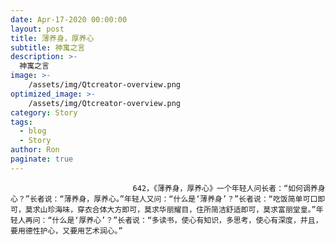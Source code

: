 ```yaml
---
date: Apr-17-2020 00:00:00
layout: post
title: 薄养身，厚养心
subtitle: 神寓之言
description: >-
  神寓之言
image: >-
    /assets/img/Qtcreator-overview.png
optimized_image: >-
    /assets/img/Qtcreator-overview.png
category: Story
tags:
  - blog
  - Story
author: Ron
paginate: true
---
```


							　　642，《薄养身，厚养心》一个年轻人问长者：“如何调养身心？”长者说：“薄养身，厚养心。”年轻人又问：“什么是‘薄养身’？”长者说：“吃饭简单可口即可，莫求山珍海味，穿衣合体大方即可，莫求华丽耀目，住所简洁舒适即可，莫求富丽堂皇。”年轻人再问：“什么是‘厚养心’？”长者说：“多读书，使心有知识，多思考，使心有深度，并且，要用德性护心，又要用艺术润心。”
							
							
						